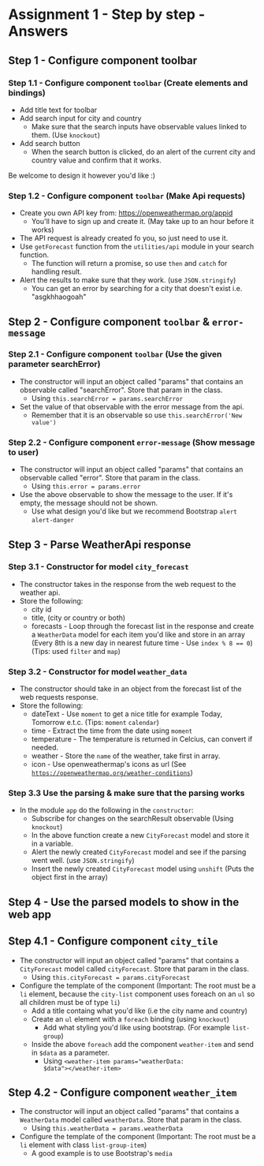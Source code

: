 # Assignment 1 - Step by step - Answers

## Step 1 - Configure component toolbar

### Step 1.1 - Configure component <code>toolbar</code> (Create elements and bindings)
* Add title text for toolbar
* Add search input for city and country
  * Make sure that the search inputs have observable values linked to them. (Use <code>knockout</code>)
* Add search button
  * When the search button is clicked, do an alert of the current city and country value and confirm that it works.

Be welcome to design it however you'd like :)

### Step 1.2 - Configure component <code>toolbar</code> (Make Api requests)
* Create you own API key from: https://openweathermap.org/appid
  * You'll have to sign up and create it. (May take up to an hour before it works)
* The API request is already created fo you, so just need to use it.
* Use <code>getForecast</code> function from the <code>utilities/api</code> module in your search function.
  * The function will return a promise, so use <code>then</code> and <code>catch</code> for handling result.
* Alert the results to make sure that they work. (use <code>JSON.stringify</code>)
  * You can get an error by searching for a city that doesn't exist i.e. "asgkhhaogoah"

## Step 2 - Configure component <code>toolbar</code> & <code>error-message</code>
### Step 2.1 - Configure component <code>toolbar</code> (Use the given parameter searchError)
* The constructor will input an object called "params" that contains an observable called "searchError". Store that param in the class.
  * Using <code>this.searchError = params.searchError</code>
* Set the value of that observable with the error message from the api.
  * Remember that it is an observable so use <code>this.searchError('New value')</code>

### Step 2.2 - Configure component <code>error-message</code> (Show message to user)
* The constructor will input an object called "params" that contains an observable called "error". Store that param in the class.
  * Using <code>this.error = params.error</code>
* Use the above observable to show the message to the user. If it's empty, the message should not be shown.
  * Use what design you'd like but we recommend Bootstrap <code>alert</code> <code>alert-danger</code> 
 
## Step 3 - Parse WeatherApi response
### Step 3.1 - Constructor for model <code>city_forecast</code>
* The constructor takes in the response from the web request to the weather api.
* Store the following:
  * city id
  * title, (city or country or both)
  * forecasts - Loop through the forecast list in the response and create a <code>WeatherData</code> model for each item you'd like and store in an array (Every 8th is a new day in nearest future time - Use <code>index % 8 == 0</code>) (Tips: used <code>filter</code> and <code>map</code>)

### Step 3.2 - Constructor for model <code>weather_data</code>
* The constructor should take in an object from the forecast list of the web requests response.
* Store the following:
  * dateText - Use <code>moment</code> to get a nice title for example  Today, Tomorrow e.t.c. (Tips: <code>moment</code> <code>calendar</code>)
  * time - Extract the time from the date using <code>moment</code>
  * temperature - The temperature is returned in Celcius, can convert if needed.
  * weather - Store the <code>name</code> of the weather, take first in array.
  * icon - Use openweathermap's icons as url (See <code>https://openweathermap.org/weather-conditions</code>)

### Step 3.3 Use the parsing & make sure that the parsing works
* In the module <code>app</code> do the following in the <code>constructor</code>:
  * Subscribe for changes on the searchResult observable (Using <code>knockout</code>)
  * In the above function create a new <code>CityForecast</code> model and store it in a variable.
  * Alert the newly created <code>CityForecast</code> model and see if the parsing went well. (use <code>JSON.stringify</code>)
  * Insert the newly created <code>CityForecast</code> model using <code>unshift</code> (Puts the object first in the array)

## Step 4 - Use the parsed models to show in the web app
## Step 4.1 - Configure component <code>city_tile</code>
* The constructor will input an object called "params" that contains a <code>CityForecast</code> model called <code>cityForecast</code>. Store that param in the class.
  * Using <code>this.cityForecast = params.cityForecast</code>
* Configure the template of the component (Important: The root must be a <code>li</code> element, because the <code>city-list</code> component uses foreach on an <code>ul</code> so all children must be of type <code>li</code>)
  * Add a title containg what you'd like (i.e the city name and country)
  * Create an <code>ul</code> element with a <code>foreach</code> binding (using <code>knockout</code>)
    * Add what styling you'd like using bootstrap. (For example <code>list-group</code>)
  * Inside the above <code>foreach</code> add the component <code>weather-item</code> and send in <code>$data</code> as a parameter.
    * Using <code>\<weather-item params="weatherData: $data"\>\</weather-item\></code>
    
## Step 4.2 - Configure component <code>weather_item</code>
* The constructor will input an object called "params" that contains a <code>WeatherData</code> model called <code>weatherData</code>. Store that param in the class.
  * Using <code>this.weatherData = params.weatherData</code>
* Configure the template of the component (Important: The root must be a <code>li</code> element with class <code>list-group-item</code>)
  * A good example is to use Bootstrap's <code>media</code>
